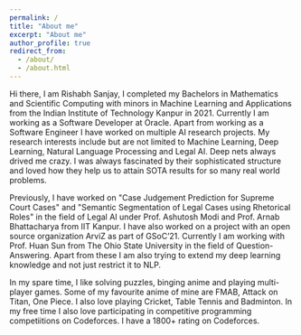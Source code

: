 ```yaml
---
permalink: /
title: "About me"
excerpt: "About me"
author_profile: true
redirect_from: 
  - /about/
  - /about.html
---
```


Hi there, I am Rishabh Sanjay, I completed my Bachelors in Mathematics and Scientific Computing with minors in Machine Learning and Applications from the Indian Institute of Technology Kanpur in 2021. Currently I am working as a Software Developer at Oracle. Apart from working as a Software Engineer I have worked on multiple AI research projects. My research interests include but are not limited to Machine Learning, Deep Learning, Natural Language Processing and Legal AI. Deep nets always drived me crazy. I was always fascinated by their sophisticated structure and loved how they help us to attain SOTA results for so many real world problems.

Previously, I have worked on "Case Judgement Prediction for Supreme Court Cases" and "Semantic Segmentation of Legal Cases using Rhetorical Roles" in the field of Legal AI under Prof. Ashutosh Modi and Prof. Arnab Bhattacharya from IIT Kanpur. I have also worked on a project with an open source organization ArviZ as part of GSoC’21. Currently I am working with Prof. Huan Sun from The Ohio State University in the field of Question-Answering. Apart from these I am also trying to extend my deep learning knowledge and not just restrict it to NLP.

In my spare time, I like solving puzzles, binging anime and playing multi-player games. Some of my favourite anime of mine are FMAB, Attack on Titan, One Piece. I also love playing Cricket, Table Tennis and Badminton. In my free time I also love participating in competitive programming competiitions on Codeforces. I have a 1800+ rating on Codeforces.